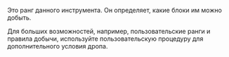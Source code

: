Это ранг данного инструмента. Он определяет, какие блоки им можно добыть.

Для больших возможностей, например, пользовательские ранги и правила добычи, используйте пользовательскую процедуру для дополнительного условия дропа.

